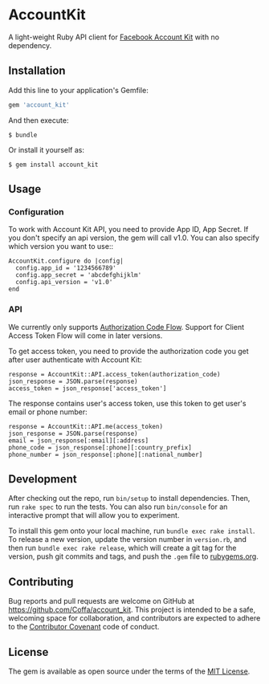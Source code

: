 # AccountKit
A light-weight Ruby API client for [Facebook Account Kit](https://developers.facebook.com/docs/accountkit) with no dependency.

## Installation

Add this line to your application's Gemfile:

```ruby
gem 'account_kit'
```

And then execute:

    $ bundle

Or install it yourself as:

    $ gem install account_kit

## Usage

### Configuration

To work with Account Kit API, you need to provide App ID, App Secret. If you don't specify an api version, the gem will call v1.0. You can also specify which version you want to use::

```
AccountKit.configure do |config|
  config.app_id = '1234566789'
  config.app_secret = 'abcdefghijklm'
  config.api_version = 'v1.0'
end
```

### API

We currently only supports [Authorization Code Flow](https://developers.facebook.com/docs/accountkit/accesstokens). Support for Client Access Token Flow will come in later versions.

To get access token, you need to provide the authorization code you get after user authenticate with Account Kit:

```
response = AccountKit::API.access_token(authorization_code)
json_response = JSON.parse(response)
access_token = json_response['access_token']
```

The response contains user's access token, use this token to get user's email or phone number:

```
response = AccountKit::API.me(access_token)
json_response = JSON.parse(response)
email = json_response[:email][:address]
phone_code = json_response[:phone][:country_prefix]
phone_number = json_response[:phone][:national_number]
```

## Development

After checking out the repo, run `bin/setup` to install dependencies. Then, run `rake spec` to run the tests. You can also run `bin/console` for an interactive prompt that will allow you to experiment.

To install this gem onto your local machine, run `bundle exec rake install`. To release a new version, update the version number in `version.rb`, and then run `bundle exec rake release`, which will create a git tag for the version, push git commits and tags, and push the `.gem` file to [rubygems.org](https://rubygems.org).

## Contributing

Bug reports and pull requests are welcome on GitHub at https://github.com/Coffa/account_kit. This project is intended to be a safe, welcoming space for collaboration, and contributors are expected to adhere to the [Contributor Covenant](http://contributor-covenant.org) code of conduct.


## License

The gem is available as open source under the terms of the [MIT License](http://opensource.org/licenses/MIT).

